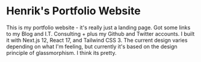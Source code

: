 # Henrik's Portfolio Website
This is my portfolio website - it's really just a landing page. Got some links to my Blog and I.T. Consulting + plus my Github and Twitter accounts. I built it with Next.js 12, React 17, and Tailwind CSS 3. The current design varies depending on what I'm feeling, but currently it's based on the design principle of glassmorphism. I think its pretty.
